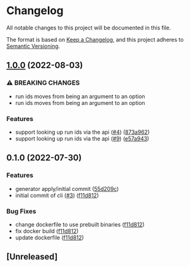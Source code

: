 # Changelog

All notable changes to this project will be documented in this file.

The format is based on [Keep a Changelog](https://keepachangelog.com/en/1.0.0/),
and this project adheres to [Semantic Versioning](https://semver.org/spec/v2.0.0.html).

## [1.0.0](https://github.com/andrewthetechie/download-gha-logs-rs/compare/v0.1.0...v1.0.0) (2022-08-03)


### ⚠ BREAKING CHANGES

* run ids moves from being an argument to an option
* run ids moves from being an argument to an option

### Features

* support looking up run ids via the api ([#4](https://github.com/andrewthetechie/download-gha-logs-rs/issues/4)) ([873a962](https://github.com/andrewthetechie/download-gha-logs-rs/commit/873a96299eb68738cf17d626eef6953c57a8465e))
* support looking up run ids via the api ([#9](https://github.com/andrewthetechie/download-gha-logs-rs/issues/9)) ([e57a943](https://github.com/andrewthetechie/download-gha-logs-rs/commit/e57a943d09914288157d43c50c5f436ac3314510))

## 0.1.0 (2022-07-30)


### Features

* generator apply/initial commit ([55d209c](https://github.com/andrewthetechie/download-gha-logs-rs/commit/55d209c7a6a8485600422099d1b09c3680b7cb1a))
* initial commit of cli ([#3](https://github.com/andrewthetechie/download-gha-logs-rs/issues/3)) ([f11d812](https://github.com/andrewthetechie/download-gha-logs-rs/commit/f11d8126ea3792f12b04dd61e232fdc63ef9bf26))


### Bug Fixes

* change dockerfile to use prebuilt binaries ([f11d812](https://github.com/andrewthetechie/download-gha-logs-rs/commit/f11d8126ea3792f12b04dd61e232fdc63ef9bf26))
* fix docker build ([f11d812](https://github.com/andrewthetechie/download-gha-logs-rs/commit/f11d8126ea3792f12b04dd61e232fdc63ef9bf26))
* update dockerfile ([f11d812](https://github.com/andrewthetechie/download-gha-logs-rs/commit/f11d8126ea3792f12b04dd61e232fdc63ef9bf26))

## [Unreleased]
